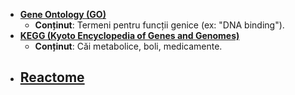 - [**Gene Ontology (GO)** ](https://geneontology.org)
	-  **Conținut**: Termeni pentru funcții genice (ex: "DNA binding").
- [**KEGG (Kyoto Encyclopedia of Genes and Genomes)**](https://www.genome.jp/kegg/) 
	-  **Conținut**: Căi metabolice, boli, medicamente.
- [**Reactome**](https://reactome.org)
    - 


















